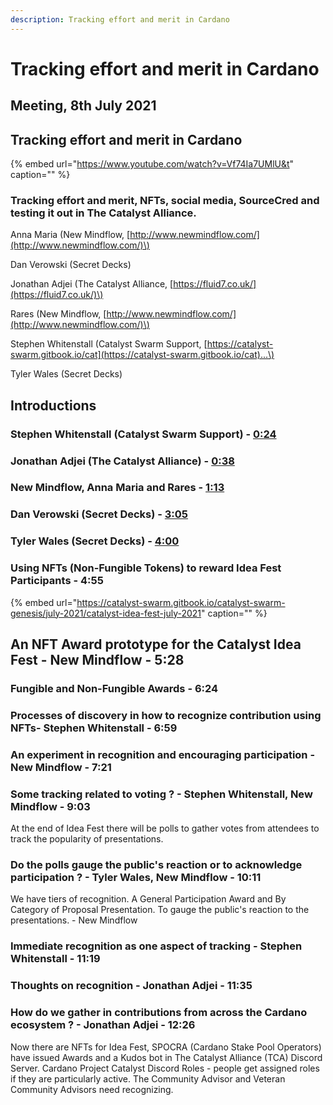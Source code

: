 ```yaml
---
description: Tracking effort and merit in Cardano
---
```


# Tracking effort and merit in Cardano

## Meeting, 8th July 2021

## Tracking effort and merit in Cardano

{% embed url="https://www.youtube.com/watch?v=Vf74Ia7UMlU&t" caption="" %}

### Tracking effort and merit, NFTs, social media, SourceCred and testing it out in The Catalyst Alliance.

Anna Maria \(New Mindflow, [http://www.newmindflow.com/](http://www.newmindflow.com/)\) 

Dan Verowski \(Secret Decks\) 

Jonathan Adjei \(The Catalyst Alliance, [https://fluid7.co.uk/](https://fluid7.co.uk/)\) 

Rares \(New Mindflow, [http://www.newmindflow.com/](http://www.newmindflow.com/)\) 

Stephen Whitenstall \(Catalyst Swarm Support, [https://catalyst-swarm.gitbook.io/cat](https://catalyst-swarm.gitbook.io/cat)...\) 

Tyler Wales \(Secret Decks\)

## Introductions

### Stephen Whitenstall \(Catalyst Swarm Support\) - [0:24](https://youtu.be/Vf74Ia7UMlU?t=24)

### Jonathan Adjei \(The Catalyst Alliance\) - [0:38](https://www.youtube.com/watch?v=Vf74Ia7UMlU&t=38s)

### New Mindflow, Anna Maria and Rares - [1:13](https://www.youtube.com/watch?v=Vf74Ia7UMlU&t=73s)

### Dan Verowski \(Secret Decks\) - [3:05](https://www.youtube.com/watch?v=Vf74Ia7UMlU&t=185s)

### Tyler Wales \(Secret Decks\) - [4:00](https://www.youtube.com/watch?v=Vf74Ia7UMlU&t=240s)

### Using NFTs \(Non-Fungible Tokens\) to reward Idea Fest Participants - 4:55

{% embed url="https://catalyst-swarm.gitbook.io/catalyst-swarm-genesis/july-2021/catalyst-idea-fest-july-2021" caption="" %}

## An NFT Award prototype for the Catalyst Idea Fest - New Mindflow  - 5:28

### Fungible and Non-Fungible Awards - 6:24

### Processes of discovery in how to recognize contribution using NFTs- Stephen Whitenstall - 6:59

### An experiment in recognition and encouraging participation - New Mindflow  - 7:21

### Some tracking related to voting ? - Stephen Whitenstall, New Mindflow - 9:03

At the end of Idea Fest there will be polls to gather votes from attendees to track the popularity of presentations.

### Do the polls gauge the public's reaction or to acknowledge participation ? - Tyler Wales, New Mindflow - 10:11

We have tiers of recognition. A General Participation Award and By Category of Proposal Presentation. To gauge the public's reaction to the presentations. - New Mindflow

### Immediate recognition as one aspect of tracking  - Stephen Whitenstall - 11:19

### Thoughts on recognition  - Jonathan Adjei - 11:35

### How do we gather in contributions from across the Cardano ecosystem ?  - Jonathan Adjei - 12:26

Now there are NFTs for Idea Fest, SPOCRA \(Cardano Stake Pool Operators\) have issued Awards and a Kudos bot in The Catalyst Alliance \(TCA\) Discord Server. Cardano Project Catalyst Discord Roles - people get assigned roles if they are particularly active. The Community Advisor and Veteran Community Advisors need recognizing.

